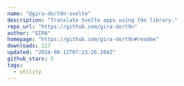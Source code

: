 ```yaml
---
name: "@gira-de/t9n-svelte"
description: "Translate Svelte apps using t9n library."
repo_url: "https://github.com/gira-de/t9n"
author: "GIRA"
homepage: "https://github.com/gira-de/t9n#readme"
downloads: 117
updated: "2024-08-12T07:23:26.204Z"
github_stars: 5
tags: 
  - utility
---
```


